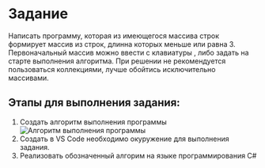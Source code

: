 # Задание

Написать программу, которая из имеющегося массива строк формирует массив из строк, длинна которых меньше или равна 3. Первоначальный массив можно ввести с клавиатуры , либо задать на старте выполнения алгоритма. При решении не рекомендуется пользоваться коллекциями, лучше обойтись исключительно массивами.

## Этапы для выполнения задания:
1. Создать алгоритм выполнения программы ![Алгоритм выполнения программы](Algoritm.jpg)
2. Создать в VS Code необходимо окуружение для выполнения задания.
3. Реализовать обозначенный алгорим на языке программирования C#

